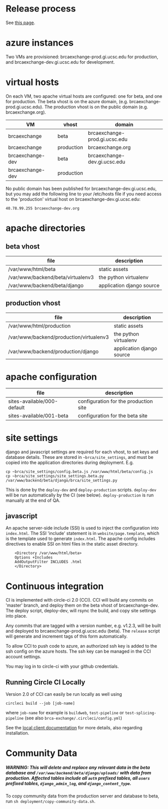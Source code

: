 # Release process

See [this page](RELEASES.md).

# azure instances

Two VMs are provisioned: brcaexchange-prod.gi.ucsc.edu for production, and
brcaexchange-dev.gi.ucsc.edu for development.

# virtual hosts

On each VM, two apache virtual hosts are configured: one for beta, and one for production.
The beta vhost is on the azure domain, (e.g. brcaexchange-prod.gi.ucsc.edu). The production vhost is
on the public domain (e.g. brcaexchange.org).

| VM | vhost | domain |
| --- | --- | --- |
| brcaexchange |  beta | brcaexchange-prod.gi.ucsc.edu |
| brcaexchange |  production | brcaexchange.org |
| brcaexchange-dev |  beta | brcaexchange-dev.gi.ucsc.edu |
| brcaexchange-dev |  production | |


No public domain has been published for brcaexchange-dev.gi.ucsc.edu, but you
may add the following line to your /etc/hosts file if you need access to the
'production' virtual host on brcaexchange-dev.gi.ucsc.edu:

```
40.78.99.255 brcaexchange-dev.org
```

# apache directories
## beta vhost

| file | description |
| --- | --- |
| /var/www/html/beta | static assets |
| /var/www/backend/beta/virtualenv3 | the python virtualenv |
| /var/www/backend/beta/django | application django source |

## production vhost

| file | description |
| --- | --- |
| /var/www/html/production | static assets |
| /var/www/backend/production/virtualenv3 | the python virtualenv |
| /var/www/backend/production/django | application django source |

# apache configuration

| file | description |
| --- | --- |
| sites-available/000-default | configuration for the production site |
| sites-available/001-beta | configuration for the beta site |

# site settings

django and javascript settings are required for each vhost, to set keys
and database details. These are stored in ```~brca/site_settings```, and
must be copied into the application directories during deployment. E.g.

```
cp ~brca/site_settings/config.beta.js /var/www/html/beta/config.js
cp ~brca/site_settings/site_settings.beta.py /var/www/backend/beta/django/brca/site_settings.py
```

This is done by the ```deploy-dev``` and ```deploy-production``` scripts. ```deploy-dev``` will
be run automatically by the CI (see below). ```deploy-production``` is run manually at the end
of QA.

## javascript

An apache server-side include (SSI) is used to inject the configuration into
```index.html```. The SSI 'include' statement is in ```website/page.template```, which is
the template used to generate ```index.html```. The apache config includes directives
to enable SSI on html files in the static asset directory.

```
    <Directory /var/www/html/beta>
	Options +Includes
	AddOutputFilter INCLUDES .html
    </Directory>
```

# Continuous integration

CI is implemented with circle-ci 2.0 (CCI). CCI will build any commits on 'master' branch,
and deploy them on the beta vhost of brcaexchange-dev. The deploy script, deploy-dev,
will rsync the build, and copy site settings into place.

Any commits that are tagged with a version number, e.g. v1.2.3, will be built and
deployed to brcaexchange-prod.gi.ucsc.edu (beta). The ```release``` script will
generate and increment tags of this form automatically.

To allow CCI to push code to azure, an authorized ssh key is added to the ssh config
on the azure hosts. The ssh key can be managed in the CCI account settings.

You may log in to circle-ci with your github credentials.

## Running Circle CI Locally

Version 2.0 of CCI can easily be run locally as well using

```
circleci build --job [job-name]
```

where `job-name` for example is `buildweb`, `test-pipeline` or `test-splicing-pipeline` (see also `brca-exchange/.circleci/config.yml`)

See the [local client documentation](https://circleci.com/docs/2.0/local-cli/) for more details, also regarding installation.

# Community Data

##### WARNING: This will delete and replace any relevant data in the beta database and `/var/www/backend/beta/django/uploads/` with data from production. Affected tables include all `auth` prefixed tables, all `users` prefixed tables, `django_admin_log`, and `django_content_type`.

To copy community data from the production server and database to beta, run `sh deployment/copy-community-data.sh`.

